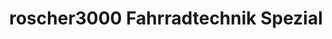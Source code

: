 ---
title: "roscher3000 Fahrradtechnik Spezial"
url: /dresden/roscher3000-fahrradtechnik-spezial/
shop: Fahrrad
---